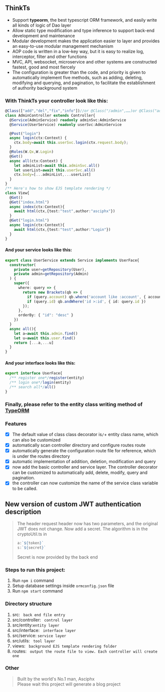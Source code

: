 ## ThinkTs
- Support **typeorm**, the best typescript ORM framework, and easily write all kinds of logic of Dao layer
- Allow static type modification and type inference to support back-end development and maintenance
- Modular development makes the application easier to layer and provides an easy-to-use modular management mechanism
- AOP code is written in a low-key way, but it is easy to realize log, interceptor, filter and other functions
- MVC, API, websocket, microservice and other systems are constructed fastest, good and most fiercely
- The configuration is greater than the code, and priority is given to automatically implement five methods, such as adding, deleting, modifying and querying, and pagination, to facilitate the establishment of authority background system
### With ThinkTs your controller look like this:
```typescript
@Class(["add","del","fix","info"])//or @Class("/admin",……)or @Class("admin",……)
class AdminController extends Controller{
  @Service(AdminService) readonly adminSvc:AdminService
  @Service(UserService) readonly userSvc:AdminService

  @Post("login")
  async login(ctx:Context) {
    ctx.body=await this.userSvc.login(ctx.request.body);
  }
  @Roles(W.Qx,W.Login)
  @Get()
  async all(ctx:Context) {
    let adminList=await this.adminSvc.all()
    let userList=await this.userSvc.all()
    ctx.body=[...adminList,...userList]
  }
}
/** Here's how to show EJS template rendering */
class View{
  @Get()
  @Get("index.html")
  async index(ctx:Context){
    await html(ctx,{test:"test",author:"asciphx"})
  }
  @Get("login.html")
  async login(ctx:Context){
    await html(ctx,{test:"test",author:"Login"})
  }
}
```
#### And your service looks like this:
```typescript
export class UserService extends Service implements UserFace{
  constructor(
    private user=getRepository(User),
    private admin=getRepository(Admin)
  ) {
    super({
      where: query => {
        return new Brackets(qb => {
          if (query.account) qb.where('account like :account', { account: `%${query.account}%` })
          if (query.id) qb.andWhere('id >:id', { id: query.id })
        });
      },
      orderBy: { "id": "desc" }
    })
  }
  async all(){
    let a=await this.admin.find()
    let u=await this.user.find()
    return [...a,...u]
  }
}
```
#### And your interface looks like this:
```typescript
export interface UserFace{
  /** register one*/register(entity)
  /** login one*/login(entity)
  /** search all*/all()
}
```
### Finally, please refer to the entity class writing method of [TypeORM](https://github.com/typeorm/typeorm)

### Features
- [x] The default value of class class decorator is`/`+ entity class name, which can also be customized
- [x] automatically scan controller directory and configure routes route
- [x] automatically generate the configuration route file for reference, which is under the routes directory
- [x] automatic implementation of addition, deletion, modification and query
- [x] now add the basic controller and service layer. The controller decorator can be customized to automatically add, delete, modify, query and pagination.
- [x] the controller can now customize the name of the service class variable to be called.

## New version of custom JWT authentication description

> The header request header now has two parameters, and the original JWT does not change. Now add a secret. The algorithm is in the cryptoUtil.ts in
> ```javascript
> a:`${token}`
> s:`${secret}`
> ```
> Secret is now provided by the back end
### Steps to run this project:

1. Run `npm i` command
2. Setup database settings inside `ormconfig.json` file
3. Run `npm start` command

### Directory structure
1. src: ` back end file entry`
2. src/controller: ` control layer`
3. src/entity:`entity layer`
4. src/interface: ` interface layer`
5. src/service: `service layer`
6. src/utils: ` tool layer`
7. views: ` background EJS template rendering folder`
8. routes: ` output the route file to view. Each controller will create one`

### Other
> Built by the world's No.1 man, Asciphx  
> Please wait this project will generate a blog project
